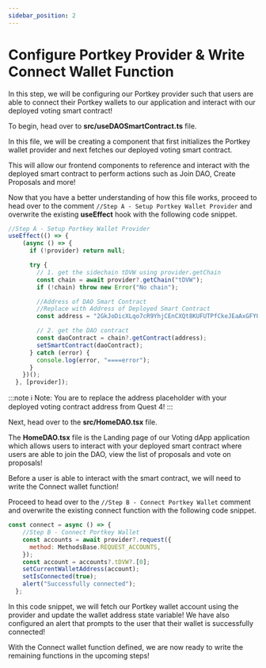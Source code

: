 ```yaml
---
sidebar_position: 2
---
```


# Configure Portkey Provider & Write Connect Wallet Function
In this step, we will be configuring our Portkey provider such that users are able to connect their Portkey wallets to our application and interact with our deployed voting smart contract!

To begin, head over to **src/useDAOSmartContract.ts** file.

In this file, we will be creating a component that first initializes the Portkey wallet provider and next fetches our deployed voting smart contract.

This will allow our frontend components to reference and interact with the deployed smart contract to perform actions such as Join DAO, Create Proposals and more!

Now that you have a better understanding of how this file works, proceed to head over to the comment `//Step A - Setup Portkey Wallet Provider` and overwrite the existing **useEffect** hook with the following code snippet.

```js showLineNumbers
//Step A - Setup Portkey Wallet Provider
useEffect(() => {
    (async () => {
      if (!provider) return null;

      try {
        // 1. get the sidechain tDVW using provider.getChain
        const chain = await provider?.getChain("tDVW");
        if (!chain) throw new Error("No chain");

        //Address of DAO Smart Contract
        //Replace with Address of Deployed Smart Contract
        const address = "2GkJoDicXLqo7cR9YhjCEnCXQt8KUFUTPfCkeJEaAxGFYQo2tb";

        // 2. get the DAO contract
        const daoContract = chain?.getContract(address);
        setSmartContract(daoContract);
      } catch (error) {
        console.log(error, "====error");
      }
    })();
  }, [provider]);
```

:::note
ℹ️ Note: You are to replace the address placeholder with your deployed voting contract address from Quest 4!
:::

Next, head over to the **src/HomeDAO.tsx** file.

The **HomeDAO.tsx** file is the Landing page of our Voting dApp application which allows users to interact with your deployed smart contract where users are able to join the DAO, view the list of proposals and vote on proposals!

Before a user is able to interact with the smart contract, we will need to write the Connect wallet function!

Proceed to head over to the `//Step B - Connect Portkey Wallet` comment and overwrite the existing connect function with the following code snippet.

```js showLineNumbers
const connect = async () => {
    //Step B - Connect Portkey Wallet
    const accounts = await provider?.request({
      method: MethodsBase.REQUEST_ACCOUNTS,
    });
    const account = accounts?.tDVW?.[0];
    setCurrentWalletAddress(account);
    setIsConnected(true);
    alert("Successfully connected");
  };
```

In this code snippet, we will fetch our Portkey wallet account using the provider and update the wallet address state variable! We have also configured an alert that prompts to the user that their wallet is successfully connected!

With the Connect wallet function defined, we are now ready to write the remaining functions in the upcoming steps!